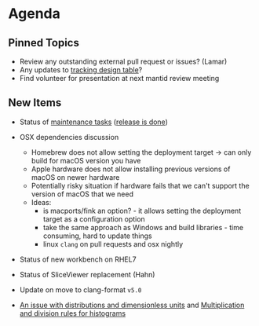 Agenda
======

Pinned Topics
-------------
* Review any outstanding external pull request or issues? (Lamar)
* Any updates to [tracking design table](https://github.com/mantidproject/documents/blob/master/Project-Management/TechnicalSteeringCommittee/reports/TSC-TrackingDesignProposals.md)?
* Find volunteer for presentation at next mantid review meeting

New Items
---------
* Status of [maintenance tasks](https://github.com/mantidproject/documents/blob/master/Project-Management/TechnicalSteeringCommittee/reports/MaintenanceTasks.md) ([release is done](https://github.com/mantidproject/mantid/releases))
* OSX dependencies discussion
  * Homebrew does not allow setting the deployment target -> can only build for macOS version you have
  * Apple hardware does not allow installing previous versions of macOS on newer hardware
  * Potentially risky situation if hardware fails that we can't support the version of macOS that we need
  * Ideas:
    * is macports/fink an option? - it allows setting the deployment target as a configuration option
    * take the same approach as Windows and build libraries - time consuming, hard to update things
    * linux `clang` on pull requests and osx nightly

* Status of new workbench on RHEL7
* Status of SliceViewer replacement (Hahn)
* Update on move to clang-format `v5.0`
* [An issue with distributions and dimensionless units](https://github.com/mantidproject/documents/blob/fix-divide-distribution/Design/DistributionsAndDimensionlessData.md) and [Multiplication and division rules for histograms](https://github.com/mantidproject/documents/pull/25)
